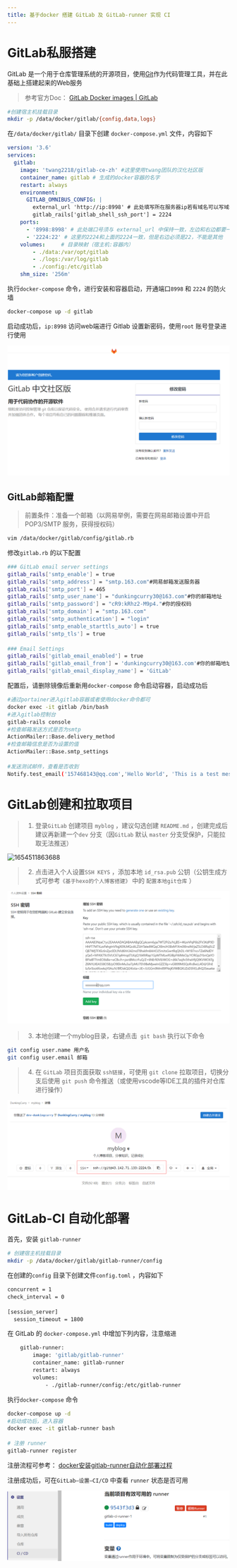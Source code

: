 ```yaml
---
title: 基于docker 搭建 GitLab 及 GitLab-runner 实现 CI
---
```

# GitLab私服搭建

GitLab 是一个用于仓库管理系统的开源项目，使用[Git](https://baike.baidu.com/item/Git)作为代码管理工具，并在此基础上搭建起来的Web服务 

> 参考官方Doc：  [GitLab Docker images | GitLab](https://docs.gitlab.com/ee/install/docker.html) 

```bash
#创建宿主机挂载目录
mkdir -p /data/docker/gitlab/{config,data,logs}
```

在`/data/docker/gitlab/` 目录下创建 `docker-compose.yml` 文件，内容如下

```yaml
version: '3.6'
services:
  gitlab:
    image: 'twang2218/gitlab-ce-zh' #这里使用twang团队的汉化社区版
    container_name: gitlab # 生成的docker容器的名字
    restart: always
    environment:
      GITLAB_OMNIBUS_CONFIG: |
        external_url 'http://ip:8998' # 此处填写所在服务器ip若有域名可以写域名
        gitlab_rails['gitlab_shell_ssh_port'] = 2224
    ports:
      - '8998:8998' # 此处端口号须与 external_url 中保持一致，左边和右边都要一样
      - '2224:22' # 这里的2224和上面的2224一致，但是右边必须是22，不能是其他
    volumes:     # 目录映射（宿主机:容器内）
        - ./data:/var/opt/gitlab
        - ./logs:/var/log/gitlab
        - ./config:/etc/gitlab
    shm_size: '256m'
```

执行`docker-compose` 命令，进行安装和容器启动，开通端口`8998` 和 `2224` 的防火墙

```bash
docker-compose up -d gitlab
```

启动成功后，`ip:8998` 访问web端进行 Gitlab 设置新密码，使用`root` 账号登录进行使用

![1654501915699](../blog-assets/Gitlab搭建及实现CI/1654501915699.png)

## GitLab邮箱配置

> 前置条件：准备一个邮箱（以网易举例，需要在网易邮箱设置中开启 POP3/SMTP 服务，获得授权码）

```bash
vim /data/docker/gitlab/config/gitlab.rb
```

修改`gitlab.rb` 的以下配置

```bash
### GitLab email server settings
gitlab_rails['smtp_enable'] = true
gitlab_rails['smtp_address'] = "smtp.163.com"#网易邮箱发送服务器
gitlab_rails['smtp_port'] = 465
gitlab_rails['smtp_user_name'] = "dunkingcurry30@163.com"#你的邮箱地址
gitlab_rails['smtp_password'] = "cR9:kRhz2-M9p4."#你的授权码
gitlab_rails['smtp_domain'] = "smtp.163.com"
gitlab_rails['smtp_authentication'] = "login"
gitlab_rails['smtp_enable_starttls_auto'] = true
gitlab_rails['smtp_tls'] = true

### Email Settings
gitlab_rails['gitlab_email_enabled'] = true
gitlab_rails['gitlab_email_from'] = 'dunkingcurry30@163.com'#你的邮箱地址
gitlab_rails['gitlab_email_display_name'] = 'GitLab'
```

配置后，请删除镜像后重新用`docker-compose` 命令启动容器，启动成功后

```bash
#通过portainer进入gitlab容器或者使用docker命令都可
docker exec -it gitlab /bin/bash
#进入gitlab控制台
gitlab-rails console
#检查邮箱发送方式是否为smtp
ActionMailer::Base.delivery_method
#检查邮箱信息是否为设置的值
ActionMailer::Base.smtp_settings

#发送测试邮件，查看是否收到
Notify.test_email('157468143@qq.com','Hello World', 'This is a test message').deliver_now
```

# GitLab创建和拉取项目

> 1. 登录`GitLab` 创建项目 `myblog`  ，建议勾选创建 `README.md` ，创建完成后建议再新建一个`dev` 分支（因`GitLab` 默认 `master` 分支受保护，只能拉取无法推送）

![1654511863688](C:\Users\DunkingCurry\AppData\Roaming\Typora\typora-user-images\1654511863688.png)

> 2. 点击进入个人设置`SSH KEYS` ，添加本地 `id_rsa.pub` 公钥（公钥生成方式可参考`《基于hexo的个人博客搭建》` 中的 `配置本地git仓库` ）

![1654512220134](../blog-assets/Gitlab搭建及实现CI/1654512220134.png)

> 3. 本地创建一个myblog目录，右键点击` git bash` 执行以下命令

```bash
git config user.name 用户名
git config user.email 邮箱
```

> 4. 在 `GitLab` 项目页面获取 `ssh链接`，可使用 `git clone` 拉取项目，切换分支后使用 `git push` 命令推送（或使用vscode等IDE工具的插件对仓库进行操作）

![1654512603051](../blog-assets/Gitlab搭建及实现CI/1654512603051.png)

# 

# GitLab-CI 自动化部署

首先，安装 `gitlab-runner` 

```bash
# 创建宿主机挂载目录
mkdir -p /data/docker/gitlab/gitlab-runner/config
```

在创建的`config` 目录下创建文件`config.toml` ，内容如下

```bash
concurrent = 1
check_interval = 0

[session_server]
  session_timeout = 1800
```

在 GitLab 的 `docker-compose.yml` 中增加下列内容，注意缩进

```bash
    gitlab-runner:
        image: 'gitlab/gitlab-runner'
        container_name: gitlab-runner
        restart: always
        volumes:
            - ./gitlab-runner/config:/etc/gitlab-runner 
```

执行`docker-compose` 命令

```bash
docker-compose up -d
#启动成功后，进入容器
docker exec -it gitlab-runner bash

# 注册 runner
gitlab-runner register
```

注册流程可参考： [ docker安装gitlab-runner自动化部署过程](https://blog.csdn.net/weixin_39934640/article/details/110132281) 

注册成功后，可在`GitLab—设置—CI/CD` 中查看 `runner` 状态是否可用

![20220607095216](../blog-assets/Gitlab搭建及实现CI/20220607095216.png)